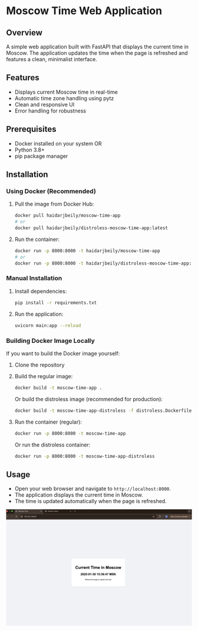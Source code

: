 # Moscow Time Web Application

## Overview

A simple web application built with FastAPI that displays the current time in Moscow. The application updates the time when the page is refreshed and features a clean, minimalist interface.

## Features

- Displays current Moscow time in real-time
- Automatic time zone handling using pytz
- Clean and responsive UI
- Error handling for robustness

## Prerequisites

- Docker installed on your system
OR
- Python 3.8+
- pip package manager

## Installation

### Using Docker (Recommended)

1. Pull the image from Docker Hub:

    ```bash
    docker pull haidarjbeily/moscow-time-app
    # or
    docker pull haidarjbeily/distroless-moscow-time-app:latest
    ```

2. Run the container:

    ```bash
    docker run -p 8000:8000 -t haidarjbeily/moscow-time-app
    # or
    docker run -p 8000:8000 -t haidarjbeily/distroless-moscow-time-app:latest
    ```

### Manual Installation

1. Install dependencies:

    ```bash
    pip install -r requirements.txt
    ```

2. Run the application:

    ```bash
    uvicorn main:app --reload
    ```

### Building Docker Image Locally

If you want to build the Docker image yourself:

1. Clone the repository
2. Build the regular image:

    ```bash
    docker build -t moscow-time-app .
    ```

    Or build the distroless image (recommended for production):

    ```bash
    docker build -t moscow-time-app-distroless -f distroless.Dockerfile .
    ```

3. Run the container (regular):

    ```bash
    docker run -p 8000:8000 -t moscow-time-app
    ```

   Or run the distroless container:

    ```bash
    docker run -p 8000:8000 -t moscow-time-app-distroless
    ```

## Usage

- Open your web browser and navigate to `http://localhost:8000`.
- The application displays the current time in Moscow.
- The time is updated automatically when the page is refreshed.

![Moscow Time App](usage.png)
